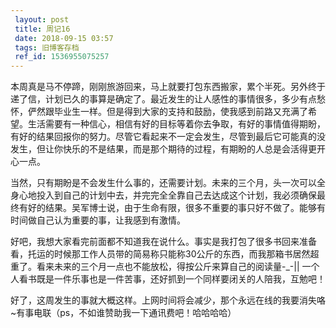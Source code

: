 ```yaml
---
 layout: post
 title: 周记16
 date: 2018-09-15 03:57
 tags: 旧博客存档
 ref_id: 1536955075257
---
```

本周真是马不停蹄，刚刚旅游回来，马上就要打包东西搬家，累个半死。另外终于递了信，计划已久的事算是确定了。最近发生的让人感性的事情很多，多少有点愁怀，俨然跟毕业生一样。但是得到大家的支持和鼓励，使我感到前路又充满了希望。生活需要有一种信心，相信有好的目标等着你去争取，有好的事情值得期盼，有好的结果回报你的努力。尽管它看起来不一定会发生，尽管到最后它可能真的没发生，但让你快乐的不是结果，而是那个期待的过程，有期盼的人总是会活得更开心一点。

当然，只有期盼是不会发生什么事的，还需要计划。未来的三个月，头一次可以全身心地投入到自己的计划中去，并完完全全靠自己去达成这个计划，我必须确保最终有好的结果。吴军博士说，由于生命有限，很多不重要的事只好不做了。能够有时间做自己认为重要的事，让我感到有激情。

好吧，我想大家看完前面都不知道我在说什么。事实是我打包了很多书回来准备看，托运的时候那工作人员带的简易称只能称30公斤的东西，而我那箱书居然超重了。看来未来的三个月一点也不能放松，得按公斤来算自己的阅读量-_-||
一个人看书既是一件乐事也是一件苦事，还好抓到一个同样要闭关的人陪我，互勉吧！

好了，这周发生的事就大概这样。上网时间将会减少，那个永远在线的我要消失咯~有事电联（ps，不如谁赞助我一下通讯费吧！哈哈哈哈）

